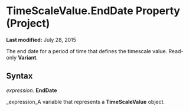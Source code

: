 
# TimeScaleValue.EndDate Property (Project)

 **Last modified:** July 28, 2015

The end date for a period of time that defines the timescale value. Read-only  **Variant**.

## Syntax

 _expression_. **EndDate**

 _expression_A variable that represents a  **TimeScaleValue** object.

